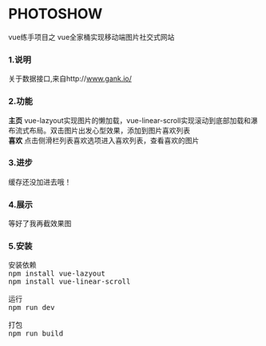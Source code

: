 # PHOTOSHOW
vue练手项目之 vue全家桶实现移动端图片社交式网站
### 1.说明
关于数据接口,来自http://www.gank.io/



### 2.功能
<b>主页</b> vue-lazyout实现图片的懒加载，vue-linear-scroll实现滚动到底部加载和瀑布流式布局。双击图片出发心型效果，添加到图片喜欢列表  
<b>喜欢</b> 点击侧滑栏列表喜欢选项进入喜欢列表，查看喜欢的图片

### 3.进步
缓存还没加进去哦！
### 4.展示
等好了我再截效果图
### 5.安装
<pre>
安装依赖
npm install vue-lazyout
npm install vue-linear-scroll

运行
npm run dev

打包
npm run build

</pre>

